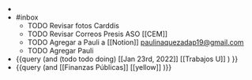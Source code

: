 -
- #inbox
	- TODO Revisar fotos Carddis
	- TODO Revisar Correos Presis ASO [[CEM]]
	- TODO Agregar a  Pauli a [[Notion]]  paulinaquezadap19@gmail.com
	- TODO Agregar Pauli
- {{query   (and (todo todo doing) [[Jan 23rd, 2022]] [[Trabajos U]] ) }}
- {{query (and [[Finanzas Públicas]] [[yellow]] )}}
